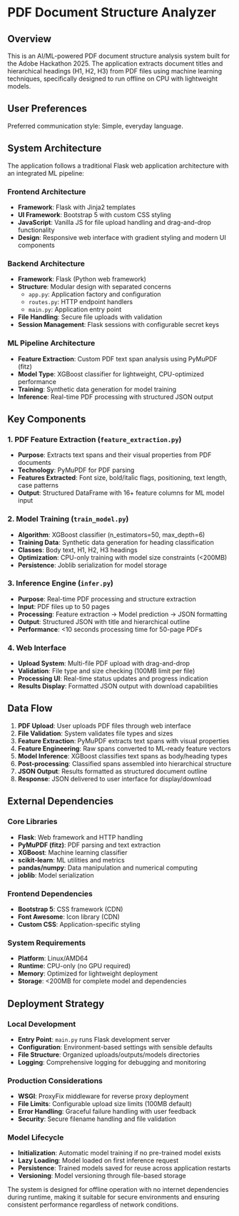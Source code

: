 # PDF Document Structure Analyzer

## Overview

This is an AI/ML-powered PDF document structure analysis system built for the Adobe Hackathon 2025. The application extracts document titles and hierarchical headings (H1, H2, H3) from PDF files using machine learning techniques, specifically designed to run offline on CPU with lightweight models.

## User Preferences

Preferred communication style: Simple, everyday language.

## System Architecture

The application follows a traditional Flask web application architecture with an integrated ML pipeline:

### Frontend Architecture
- **Framework**: Flask with Jinja2 templates
- **UI Framework**: Bootstrap 5 with custom CSS styling
- **JavaScript**: Vanilla JS for file upload handling and drag-and-drop functionality
- **Design**: Responsive web interface with gradient styling and modern UI components

### Backend Architecture
- **Framework**: Flask (Python web framework)
- **Structure**: Modular design with separated concerns
  - `app.py`: Application factory and configuration
  - `routes.py`: HTTP endpoint handlers
  - `main.py`: Application entry point
- **File Handling**: Secure file uploads with validation
- **Session Management**: Flask sessions with configurable secret keys

### ML Pipeline Architecture
- **Feature Extraction**: Custom PDF text span analysis using PyMuPDF (fitz)
- **Model Type**: XGBoost classifier for lightweight, CPU-optimized performance
- **Training**: Synthetic data generation for model training
- **Inference**: Real-time PDF processing with structured JSON output

## Key Components

### 1. PDF Feature Extraction (`feature_extraction.py`)
- **Purpose**: Extracts text spans and their visual properties from PDF documents
- **Technology**: PyMuPDF for PDF parsing
- **Features Extracted**: Font size, bold/italic flags, positioning, text length, case patterns
- **Output**: Structured DataFrame with 16+ feature columns for ML model input

### 2. Model Training (`train_model.py`)
- **Algorithm**: XGBoost classifier (n_estimators=50, max_depth=6)
- **Training Data**: Synthetic data generation for heading classification
- **Classes**: Body text, H1, H2, H3 headings
- **Optimization**: CPU-only training with model size constraints (<200MB)
- **Persistence**: Joblib serialization for model storage

### 3. Inference Engine (`infer.py`)
- **Purpose**: Real-time PDF processing and structure extraction
- **Input**: PDF files up to 50 pages
- **Processing**: Feature extraction → Model prediction → JSON formatting
- **Output**: Structured JSON with title and hierarchical outline
- **Performance**: <10 seconds processing time for 50-page PDFs

### 4. Web Interface
- **Upload System**: Multi-file PDF upload with drag-and-drop
- **Validation**: File type and size checking (100MB limit per file)
- **Processing UI**: Real-time status updates and progress indication
- **Results Display**: Formatted JSON output with download capabilities

## Data Flow

1. **PDF Upload**: User uploads PDF files through web interface
2. **File Validation**: System validates file types and sizes
3. **Feature Extraction**: PyMuPDF extracts text spans with visual properties
4. **Feature Engineering**: Raw spans converted to ML-ready feature vectors
5. **Model Inference**: XGBoost classifies text spans as body/heading types
6. **Post-processing**: Classified spans assembled into hierarchical structure
7. **JSON Output**: Results formatted as structured document outline
8. **Response**: JSON delivered to user interface for display/download

## External Dependencies

### Core Libraries
- **Flask**: Web framework and HTTP handling
- **PyMuPDF (fitz)**: PDF parsing and text extraction
- **XGBoost**: Machine learning classifier
- **scikit-learn**: ML utilities and metrics
- **pandas/numpy**: Data manipulation and numerical computing
- **joblib**: Model serialization

### Frontend Dependencies
- **Bootstrap 5**: CSS framework (CDN)
- **Font Awesome**: Icon library (CDN)
- **Custom CSS**: Application-specific styling

### System Requirements
- **Platform**: Linux/AMD64
- **Runtime**: CPU-only (no GPU required)
- **Memory**: Optimized for lightweight deployment
- **Storage**: <200MB for complete model and dependencies

## Deployment Strategy

### Local Development
- **Entry Point**: `main.py` runs Flask development server
- **Configuration**: Environment-based settings with sensible defaults
- **File Structure**: Organized uploads/outputs/models directories
- **Logging**: Comprehensive logging for debugging and monitoring

### Production Considerations
- **WSGI**: ProxyFix middleware for reverse proxy deployment
- **File Limits**: Configurable upload size limits (100MB default)
- **Error Handling**: Graceful failure handling with user feedback
- **Security**: Secure filename handling and file validation

### Model Lifecycle
- **Initialization**: Automatic model training if no pre-trained model exists
- **Lazy Loading**: Model loaded on first inference request
- **Persistence**: Trained models saved for reuse across application restarts
- **Versioning**: Model versioning through file-based storage

The system is designed for offline operation with no internet dependencies during runtime, making it suitable for secure environments and ensuring consistent performance regardless of network conditions.